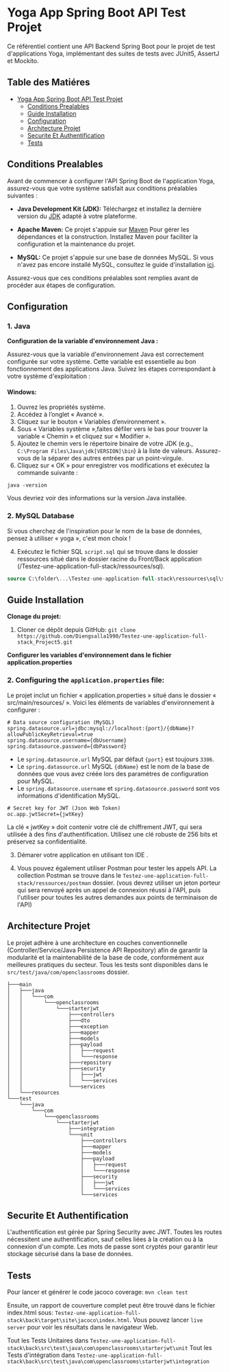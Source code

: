 # Yoga App Spring Boot API Test Projet

Ce référentiel contient une API Backend Spring Boot pour le projet de test d'applications Yoga, implémentant des suites de tests avec JUnit5, AssertJ et Mockito.


## Table des Matiéres

- [Yoga App Spring Boot API Test Projet](#yoga-app-spring-boot-api-test-projet)
  - [Conditions Prealables](#conditions-prealables)
  - [Guide Installation](#guide-installation)
  - [Configuration ](#configuration)
  - [Architecture Projet](#architecture-projet)
  - [Securite Et Authentification](#securite-et-authentification)
  - [Tests](#tests)


## Conditions Prealables

Avant de commencer à configurer l'API Spring Boot de l'application Yoga, assurez-vous que votre système satisfait aux conditions préalables suivantes :

- **Java Development Kit (JDK):** Téléchargez et installez la dernière version du [JDK](https://adoptopenjdk.net/) adapté à votre plateforme.

- **Apache Maven:** Ce projet s'appuie sur [Maven](https://maven.apache.org/) Pour gérer les dépendances et la construction. Installez Maven pour faciliter la configuration et la maintenance du projet.

- **MySQL:** Ce projet s'appuie sur une base de données MySQL. Si vous n'avez pas encore installé MySQL, consultez le guide d'installation [ici](https://dev.mysql.com/doc/mysql-installation-excerpt/5.7/en/).

Assurez-vous que ces conditions préalables sont remplies avant de procéder aux étapes de configuration.

## Configuration 

### 1. Java

**Configuration de la variable d'environnement Java :**

Assurez-vous que la variable d'environnement Java est correctement configurée sur votre système. Cette variable est essentielle au bon fonctionnement des applications Java. Suivez les étapes correspondant à votre système d'exploitation :

#### Windows:

1. Ouvrez les propriétés système.
2. Accédez à l’onglet « Avancé ».
3. Cliquez sur le bouton « Variables d’environnement ».
4. Sous « Variables système »,faites défiler vers le bas pour trouver la variable « Chemin » et cliquez sur « Modifier ».
5. Ajoutez le chemin vers le répertoire binaire de votre JDK (e.g., `C:\Program Files\Java\jdk[VERSION]\bin`) à la liste de valeurs. Assurez-vous de la séparer des autres entrées par un point-virgule.
6. Cliquez sur « OK » pour enregistrer vos modifications et exécutez la commande suivante :

```shell
java -version
```

Vous devriez voir des informations sur la version Java installée.

### 2. MySQL Database

Si vous cherchez de l'inspiration pour le nom de la base de données, pensez à utiliser « yoga », c'est mon choix !

4. Exécutez le fichier SQL `script.sql` qui se trouve dans le dossier ressources situé dans le dossier racine du Front/Back application (/Testez-une-application-full-stack/ressources/sql).

```sql
source C:\folder\...\Testez-une-application-full-stack\ressources\sql\script.sql
```

## Guide Installation

**Clonage du projet:**

1. Cloner ce dépôt depuis GitHub: `git clone https://github.com/Diengsalla1990/Testez-une-application-full-stack_Project5.git`

**Configurer les variables d'environnement dans le fichier application.properties**

### 2. Configuring the `application.properties` file:

Le projet inclut un fichier « application.properties » situé dans le dossier « src/main/resources/ ». Voici les éléments de variables d'environnement à configurer :

```properties
# Data source configuration (MySQL)
spring.datasource.url=jdbc:mysql://localhost:{port}/{dbName}?allowPublicKeyRetrieval=true
spring.datasource.username={dbUsername}
spring.datasource.password={dbPassword}
```

- Le `spring.datasource.url` MySQL par défaut `{port}` est toujours `3306`.
- Le `spring.datasource.url` MySQL `{dbName}` est le nom de la base de données que vous avez créée lors des paramètres de configuration pour MySQL.
- Le `spring.datasource.username` et `spring.datasource.password` sont vos informations d'identification MySQL.

```properties
# Secret key for JWT (Json Web Token)
oc.app.jwtSecret={jwtKey}
```

La clé « jwtKey » doit contenir votre clé de chiffrement JWT, qui sera utilisée à des fins d'authentification. Utilisez une clé robuste de 256 bits et préservez sa confidentialité.

3. Démarer votre application en utilisant ton IDE .

4. Vous pouvez également utiliser Postman pour tester les appels API. La collection Postman se trouve dans le `Testez-une-application-full-stack/ressources/postman` dossier. (vous devrez utiliser un jeton porteur qui sera renvoyé après un appel de connexion réussi à l'API, puis l'utiliser pour toutes les autres demandes aux points de terminaison de l'API)

## Architecture Projet

Le projet adhère à une architecture en couches conventionnelle (Controller/Service/Java Persistence API Repository) afin de garantir la modularité et la maintenabilité de la base de code, conformément aux meilleures pratiques du secteur. Tous les tests sont disponibles dans le `src/test/java/com/openclassrooms` dossier.

```
├───main
│   ├───java
│   │   └───com
│   │       └───openclassrooms
│   │           └───starterjwt
│   │               ├───controllers
│   │               ├───dto
│   │               ├───exception
│   │               ├───mapper
│   │               ├───models
│   │               ├───payload
│   │               │   ├───request
│   │               │   └───response
│   │               ├───repository
│   │               ├───security
│   │               │   ├───jwt
│   │               │   └───services
│   │               └───services
│   └───resources
└───test
    └───java
        └───com
            └───openclassrooms
                └───starterjwt
                    ├───integration
                    └───unit
                        ├───controllers
                        ├───mapper
                        ├───models
                        ├───payload
                        │   ├───request
                        │   └───response
                        ├───security
                        │   ├───jwt
                        │   └───services
                        └───services
```

## Securite Et Authentification

L'authentification est gérée par Spring Security avec JWT. Toutes les routes nécessitent une authentification, sauf celles liées à la création ou à la connexion d'un compte. Les mots de passe sont cryptés pour garantir leur stockage sécurisé dans la base de données.

## Tests

Pour lancer et générer le code jacoco coverage:
`mvn clean test`

Ensuite, un rapport de couverture complet peut être trouvé dans le fichier index.html sous: `Testez-une-application-full-stack\back\target\site\jacoco\index.html`. Vous pouvez lancer `live server` pour voir les résultats dans le navigateur Web.

Tout les Tests Unitaires dans  `Testez-une-application-full-stack\back\src\test\java\com\openclassrooms\starterjwt\unit`
Tout les Tests d'intégration dans `Testez-une-application-full-stack\back\src\test\java\com\openclassrooms\starterjwt\integration`
